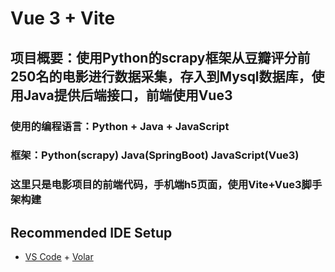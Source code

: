 # Vue 3 + Vite

## 项目概要：使用Python的scrapy框架从豆瓣评分前250名的电影进行数据采集，存入到Mysql数据库，使用Java提供后端接口，前端使用Vue3

### 使用的编程语言：Python + Java + JavaScript

### 框架：Python(scrapy)  Java(SpringBoot)  JavaScript(Vue3)

### 这里只是电影项目的前端代码，手机端h5页面，使用Vite+Vue3脚手架构建


## Recommended IDE Setup

- [VS Code](https://code.visualstudio.com/) + [Volar](https://marketplace.visualstudio.com/items?itemName=Vue.volar)
